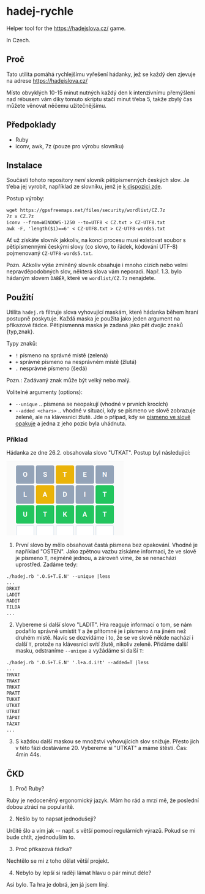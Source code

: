 # hadej-rychle
Helper tool for the https://hadejslova.cz/  game. 

In Czech.

## Proč

Tato utilita pomáhá rychlejšímu vyřešení hádanky, jež se každý den zjevuje na adrese 
https://hadejslova.cz/

Místo obvyklých 10-15 minut nutných každý den k intenzivnímu přemýšlení nad rébusem vám díky
tomuto skriptu stačí minut třeba 5, takže zbylý čas můžete věnovat něčemu užitečnějšímu.

## Předpoklady 

* Ruby
* iconv, awk, 7z (pouze pro výrobu slovníku)

## Instalace

Součástí tohoto repository _není_ slovník pětipísmenných českých slov. Je třeba jej vyrobit, 
například ze slovníku, jenž je [k dispozici zde](https://gpsfreemaps.net/navody/security/komplexni-cesky-a-slovensky-wordlist-ke-stazeni).

Postup výroby:

```
wget https://gpsfreemaps.net/files/security/wordlist/CZ.7z
7z x CZ.7z
iconv --from=WINDOWS-1250 --to=UTF8 < CZ.txt > CZ-UTF8.txt
awk -F, 'length($1)==6' < CZ-UTF8.txt > CZ-UTF8-words5.txt
```

Ať už získáte slovník jakkoliv, na konci procesu musí existovat soubor s pětipísmennými 
českými slovy (co slovo, to řádek, kódování UTF-8) pojmenovaný `CZ-UTF8-words5.txt`.

Pozn. Ačkoliv výše zmíněný slovník obsahuje i mnoho cizích nebo velmi nepravděpodobných slov,
některá slova vám neporadí. Např. 1.3. bylo hádaným slovem `DABÉR`, které ve `wordlist/CZ.7z`
nenajdete.

## Použití

Utilita `hadej.rb` filtruje slova vyhovující maskám, které hádanka během hraní postupně poskytuje.
Každá maska je použita jako jeden argument na příkazové řádce. Pětipísmenná maska je zadaná jako
pět dvojic znaků {typ,znak}.

Typy znaků:

* `!` písmeno na správné místě (zelená)
* `+` správné písmeno na nesprávném místě (žlutá)
* `.` nesprávné písmeno (šedá)

Pozn.: Zadávaný znak může být velký nebo malý.

Volitelné argumenty (options):

* `--unique`  .. písmena se neopakují (vhodné v prvních krocích)
* `--added <chars>`  .. vhodné v situaci, kdy se písmeno ve slově zobrazuje zeleně, ale na 
    klávesnici žlutě. Jde o případ, kdy se [písmeno ve slově opakuje](https://hadejslova.cz/faq) 
    a jedna z jeho pozic byla uhádnuta.

### Příklad

Hádanka ze dne 26.2. obsahovala slovo "UTKAT". Postup byl následující:

![alt příklad](example.png)

1. První slovo by mělo obsahovat častá písmena bez opakování. Vhodné je například "OSTEN".
    Jako zpětnou vazbu získáme informaci, že ve slově je písmeno `T`, nejméně jednou, a zároveň
    víme, že se nenachází uprostřed. Zadáme tedy:
    
```
./hadej.rb '.O.S+T.E.N' --unique |less
...
DRKAT
LADIT
RADIT
TILDA
...
```

2. Vybereme si další slovo "LADIT". Hra reaguje informací o tom, se nám podařilo správně 
    umístit `T` a že přítomné je i písmeno `A` na jiném než druhém místě. Navíc se dozvídáme
    i to, že se ve slově někde nachází i další `T`, protože na klávesnici svítí žlutě, 
    nikoliv zeleně. Přidáme další masku, odstraníme `--unique` a vyžádáme si další `T`:
    
```
./hadej.rb '.O.S+T.E.N' '.l+a.d.i!t' --added=T |less
...
TRVAT
TRAKT
TRKAT
PRATT
TUKAT
UTKAT
UTRAT
TÁPAT
TÁZAT
...
```

3. S každou další maskou se množství vyhovujících slov snižuje. Přesto jich v této fázi 
dostáváme 20. Vybereme si "UTKAT" a máme štěstí. Čas: 4min 44s.

## ČKD

1. Proč Ruby?

Ruby je nedoceněný ergonomický jazyk. Mám ho rád a mrzí mě, že poslední dobou ztrácí na popularitě.

2. Nešlo by to napsat jednodušeji?

Určitě šlo a vím jak -- např. s větší pomocí regulárních výrazů. Pokud se mi bude chtít, zjednoduším to.

3. Proč příkazová řádka?

Nechtělo se mi z toho dělat větší projekt.

4. Nebylo by lepší si raději lámat hlavu o pár minut déle?

Asi bylo. Ta hra je dobrá, jen já jsem líný.



